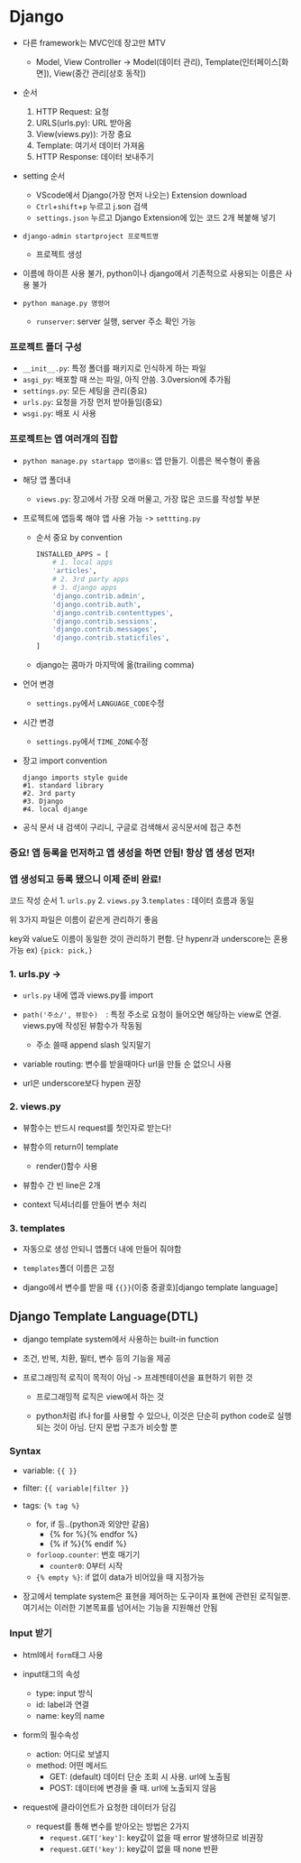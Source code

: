# Django

- 다른 framework는 MVC인데 장고만 MTV
  
  - Model, View Controller -> Model(데이터 관리), Template(인터페이스[화면]), View(중간 관리[상호 동작])
- 순서
  1. HTTP Request: 요청
  2. URLS(urls.py): URL 받아옴
  3. View(views.py)): 가장 중요 
  4. Template: 여기서 데이터 가져옴
  5. HTTP Response: 데이터 보내주기

- setting 순서
  - VScode에서 Django(가장 먼저 나오는) Extension download
  - `Ctrl`+`shift`+`p` 누르고 j.son 검색
  - `settings.json` 누르고 Django Extension에 있는 코드 2개 복붙해 넣기
- `django-admin startproject 프로젝트명`
  
  - 프로젝트 생성
- 이름에 하이픈 사용 불가, python이나 django에서 기존적으로 사용되는 이름은 사용 불가
  
- `python manage.py 명령어`
  
  - `runserver`: server 실행, server 주소 확인 가능
  
    

### 프로젝트 폴더 구성

- `__init__.py`: 특정 폴더를 패키지로 인식하게 하는 파일
- `asgi_py`: 배포할 때 쓰는 파일, 아직 안씀. 3.0version에 추가됨
- `settings.py`: 모든 세팅을 관리(중요)
- `urls.py`: 요청을 가장 먼저 받아들임(중요)
- `wsgi.py`: 배포 시 사용



### 프로젝트는 앱 여러개의 집합

- `python manage.py startapp 앱이름s`: 앱 만들기. 이름은 복수형이 좋음
- 해당 앱 폴더내
  - `views.py`: 장고에서 가장 오래 머물고, 가장 많은 코드를 작성할 부분

- 프로젝트에 앱등록 해야 앱 사용 가능 -> `settting.py`

  - 순서 중요 by convention

    ```python
    INSTALLED_APPS = [
     	# 1. local apps
        'articles',
        # 2. 3rd party apps
        # 3. django apps
        'django.contrib.admin',
        'django.contrib.auth',
        'django.contrib.contenttypes',
        'django.contrib.sessions',
        'django.contrib.messages',
        'django.contrib.staticfiles',
    ]
    ```

  - django는 콤마가 마지막에 옮(trailing comma)

- 언어 변경
  - `settings.py`에서 `LANGUAGE_CODE`수정
- 시간 변경
  - `settings.py`에서 `TIME_ZONE`수정

- 장고 import convention

  ```
  django imports style guide
  #1. standard library
  #2. 3rd party
  #3. Django
  #4. local djange 
  ```

- 공식 문서 내 검색이 구리니, 구글로 검색해서 공식문서에 접근 추천



### 중요! 앱 등록을 먼저하고 앱 생성을 하면 안됨! 항상 앱 생성 먼저!

### 앱 생성되고 등록 됐으니 이제 준비 완료!

코드 작성 순서 1. `urls.py` 2. `views.py` 3.`templates` : 데이터 흐름과 동일

위 3가지 파일은 이름이 같은게 관리하기 좋음

key와 value도 이름이 동일한 것이 관리하기 편함. 단 hypenr과 underscore는 혼용 가능
ex) `{pick: pick,}`

### 1. urls.py -> 

- `urls.py` 내에 앱과 views.py를 import

- `path('주소/', 뷰함수)  `: 특정 주소로 요청이 들어오면 해당하는 view로 연결. views.py에 작성된 뷰함수가 작동됨
  - 주소 쓸때 append slash 잊지말기

- variable routing: 변수를 받을때마다 url을 만들 순 없으니 사용
- url은 underscore보다 hypen 권장



### 2. views.py

- 뷰함수는 반드시 request를 첫인자로 받는다!

- 뷰함수의 return이 template

  - render()함수 사용

- 뷰함수 간 빈 line은 2개

- context 딕셔너리를 만들어 변수 처리

  

### 3. templates

- 자동으로 생성 안되니 앱폴더 내에 만들어 줘야함

- `templates`폴더 이름은 고정
- django에서 변수를 받을 때 `{{}}`(이중 중괄호)[django template language]



## Django Template Language(DTL)

- django template system에서 사용하는 built-in function

- 조건, 반복, 치환, 필터, 변수 등의 기능을 제공

- 프로그래밍적 로직이 목적이 아님 -> 프레젠테이션을 표현하기 위한 것

  - 프로그래밍적 로직은 view에서 하는 것

  - python처럼 if나 for를 사용할 수 있으나, 이것은 단순히 python code로 실행되는 것이 아님. 단지 문법 구조가 비슷할 뿐

    

### Syntax

- variable: `{{ }}`
- filter: `{{ variable|filter }}` 
- tags: `{% tag %}` 
  - for, if 등..(python과 외양만 같음)
    - {% for %}{% endfor %}
    - {% if %}{% endif %}
  - `forloop.counter`: 번호 매기기
    - `counter0`: 0부터 시작
  - `{% empty %}`: if 없이 data가 비어있을 때 지정가능

- 장고에서 template system은 표현을 제어하는 도구이자 표현에 관련된 로직일뿐. 여기서는 이러한 기본목표를 넘어서는 기능을 지원해선 안됨



### Input 받기

- html에서 `form`태그 사용

- input태그의 속성

  - type: input 방식
  - id: label과 연결
  - name: key의 name

- form의 필수속성

  - action: 어디로 보낼지
  - method: 어떤 메서드
    - GET: (default) 데이터 단순 조회 시 사용. url에 노출됨
    - POST: 데이터에 변경을 줄 때. url에 노출되지 않음

- request에 클라이언트가 요청한 데이터가 담김

  - request를 통해 변수를 받아오는 방법은 2가지
    - `request.GET['key']`: key값이 없을 때 error 발생하므로 비권장
    - `request.GET('key')`: key값이 없을 때 none 반환

  